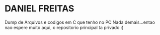 # DANIEL FREITAS
Dump de Arquivos e codigos em C que tenho no PC
Nada demais...entao nao espere muito aqui, o repositorio principal ta privado :)
